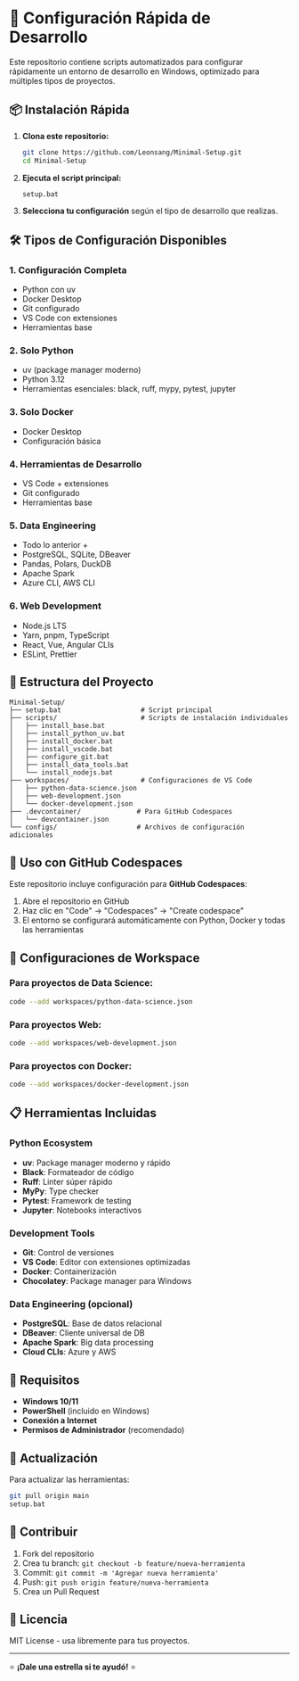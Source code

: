 # 🚀 Configuración Rápida de Desarrollo

Este repositorio contiene scripts automatizados para configurar rápidamente un entorno de desarrollo en Windows, optimizado para múltiples tipos de proyectos.

## 📦 Instalación Rápida

1. **Clona este repositorio:**
   ```bash
   git clone https://github.com/Leonsang/Minimal-Setup.git
   cd Minimal-Setup
   ```

2. **Ejecuta el script principal:**
   ```bash
   setup.bat
   ```

3. **Selecciona tu configuración** según el tipo de desarrollo que realizas.

## 🛠️ Tipos de Configuración Disponibles

### 1. **Configuración Completa**
- Python con uv
- Docker Desktop
- Git configurado
- VS Code con extensiones
- Herramientas base

### 2. **Solo Python**
- uv (package manager moderno)
- Python 3.12
- Herramientas esenciales: black, ruff, mypy, pytest, jupyter

### 3. **Solo Docker**
- Docker Desktop
- Configuración básica

### 4. **Herramientas de Desarrollo**
- VS Code + extensiones
- Git configurado
- Herramientas base

### 5. **Data Engineering**
- Todo lo anterior +
- PostgreSQL, SQLite, DBeaver
- Pandas, Polars, DuckDB
- Apache Spark
- Azure CLI, AWS CLI

### 6. **Web Development**
- Node.js LTS
- Yarn, pnpm, TypeScript
- React, Vue, Angular CLIs
- ESLint, Prettier

## 📁 Estructura del Proyecto

```
Minimal-Setup/
├── setup.bat                    # Script principal
├── scripts/                     # Scripts de instalación individuales
│   ├── install_base.bat
│   ├── install_python_uv.bat
│   ├── install_docker.bat
│   ├── install_vscode.bat
│   ├── configure_git.bat
│   ├── install_data_tools.bat
│   └── install_nodejs.bat
├── workspaces/                  # Configuraciones de VS Code
│   ├── python-data-science.json
│   ├── web-development.json
│   └── docker-development.json
├── .devcontainer/              # Para GitHub Codespaces
│   └── devcontainer.json
└── configs/                    # Archivos de configuración adicionales
```

## 🎯 Uso con GitHub Codespaces

Este repositorio incluye configuración para **GitHub Codespaces**:

1. Abre el repositorio en GitHub
2. Haz clic en "Code" → "Codespaces" → "Create codespace"
3. El entorno se configurará automáticamente con Python, Docker y todas las herramientas

## 🔧 Configuraciones de Workspace

### Para proyectos de Data Science:
```bash
code --add workspaces/python-data-science.json
```

### Para proyectos Web:
```bash
code --add workspaces/web-development.json
```

### Para proyectos con Docker:
```bash
code --add workspaces/docker-development.json
```

## 📋 Herramientas Incluidas

### Python Ecosystem
- **uv**: Package manager moderno y rápido
- **Black**: Formateador de código
- **Ruff**: Linter súper rápido
- **MyPy**: Type checker
- **Pytest**: Framework de testing
- **Jupyter**: Notebooks interactivos

### Development Tools
- **Git**: Control de versiones
- **VS Code**: Editor con extensiones optimizadas
- **Docker**: Containerización
- **Chocolatey**: Package manager para Windows

### Data Engineering (opcional)
- **PostgreSQL**: Base de datos relacional
- **DBeaver**: Cliente universal de DB
- **Apache Spark**: Big data processing
- **Cloud CLIs**: Azure y AWS

## 🚨 Requisitos

- **Windows 10/11**
- **PowerShell** (incluido en Windows)
- **Conexión a Internet**
- **Permisos de Administrador** (recomendado)

## 🔄 Actualización

Para actualizar las herramientas:

```bash
git pull origin main
setup.bat
```

## 🤝 Contribuir

1. Fork del repositorio
2. Crea tu branch: `git checkout -b feature/nueva-herramienta`
3. Commit: `git commit -m 'Agregar nueva herramienta'`
4. Push: `git push origin feature/nueva-herramienta`
5. Crea un Pull Request

## 📄 Licencia

MIT License - usa libremente para tus proyectos.

---

⭐ **¡Dale una estrella si te ayudó!** ⭐